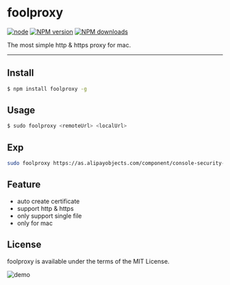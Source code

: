 # foolproxy
    
[![node](https://img.shields.io/node/v/foolproxy.svg)](https://npmjs.org/package/foolproxy)
[![NPM version](https://img.shields.io/npm/v/foolproxy.svg?style=flat)](https://npmjs.org/package/foolproxy)
[![NPM downloads](http://img.shields.io/npm/dm/foolproxy.svg?style=flat)](https://npmjs.org/package/foolproxy)
    
The most simple http & https proxy for mac.
    
---
    
## Install

```bash
$ npm install foolproxy -g
```
    
## Usage
    
```bash
$ sudo foolproxy <remoteUrl> <localUrl>
```
    
## Exp
    
```bash
sudo foolproxy https://as.alipayobjects.com/component/console-security-message/0.0.2/index.js ./index.js
```
    
## Feature
- auto create certificate
- support http & https
- only support single file
- only for mac


## License

foolproxy is available under the terms of the MIT License.
    
![demo](https://cloud.githubusercontent.com/assets/1179603/11390116/b32a781c-9381-11e5-964e-1890d25fc3d6.gif)



